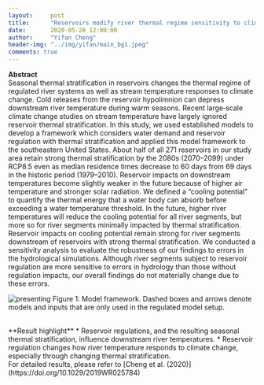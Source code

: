 ```yaml
---
layout:     post
title:      "Reservoirs modify river thermal regime sensitivity to climate change: a case study in the Southeastern United States (Paper highlight)"
date:       2020-05-20 12:00:00
author:     "Yifan Cheng"
header-img: "../img/yifan/main_bg1.jpeg"
comments: true
---
```


**Abstract** <br />
Seasonal thermal stratification in reservoirs changes the thermal regime of regulated river systems as well as stream temperature responses to climate change. Cold releases from the reservoir hypolimnion can depress downstream river temperature during warm seasons. Recent large‐scale climate change studies on stream temperature have largely ignored reservoir thermal stratification. In this study, we used established models to develop a framework which considers water demand and reservoir regulation with thermal stratification and applied this model framework to the southeastern United States. About half of all 271 reservoirs in our study area retain strong thermal stratification by the 2080s (2070–2099) under RCP8.5 even as median residence times decrease to 60 days from 69 days in the historic period (1979–2010). Reservoir impacts on downstream temperatures become slightly weaker in the future because of higher air temperature and stronger solar radiation. We defined a “cooling potential” to quantify the thermal energy that a water body can absorb before exceeding a water temperature threshold. In the future, higher river temperatures will reduce the cooling potential for all river segments, but more so for river segments minimally impacted by thermal stratification. Reservoir impacts on cooling potential remain strong for river segments downstream of reservoirs with strong thermal stratification. We conducted a sensitivity analysis to evaluate the robustness of our findings to errors in the hydrological simulations. Although river segments subject to reservoir regulation are more sensitive to errors in hydrology than those without regulation impacts, our overall findings do not materially change due to these errors.

![presenting](../../../../img/yifan/paper1_figure1.jpeg)
Figure 1: Model framework. Dashed boxes and arrows denote models and inputs that are only used in the regulated model setup.

<br />
**Result highlight**
* Reservoir regulations, and the resulting seasonal thermal stratification, influence downstream river temperatures.
* Reservoir regulation changes how river temperature responds to climate change, especially through changing thermal stratification. 

<br />
For detailed results, please refer to [Cheng et al. (2020)](https://doi.org/10.1029/2019WR025784)
